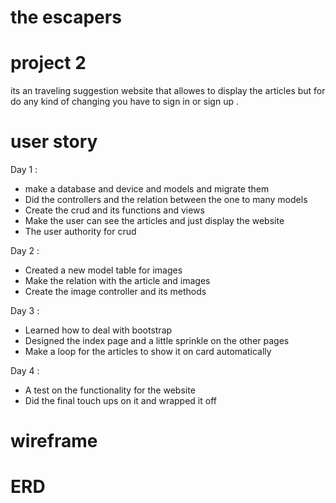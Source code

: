 
# the escapers 
# project 2 


its an traveling suggestion website that allowes to display the articles but for do any kind of changing  you have to sign in or sign up .

# user story 

 Day 1 :

- make a database and device and models and migrate them 
- Did the controllers and the relation between the one to many models 
- Create the crud and its functions and views 
- Make the user can see the articles and just display the website 
- The user authority for crud 

Day 2 :

- Created a new model table for images
- Make the relation with the article and images 
- Create the image controller and its methods 

 Day 3 :

- Learned how to deal with bootstrap 
- Designed the index page and a little sprinkle on the other pages 
- Make a loop for the articles to show it on card automatically 

 Day 4 :

- A test on the functionality for the website 
- Did the final touch ups on it and wrapped it off 


# wireframe 





# ERD 
